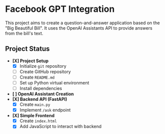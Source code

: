 # Facebook GPT Integration

This project aims to create a question-and-answer application based on the "Big Beautiful Bill". It uses the OpenAI Assistants API to provide answers from the bill's text.

## Project Status

- **[X] Project Setup**
  - [X] Initialize `git` repository
  - [ ] Create GitHub repository
  - [ ] Create `README.md`
  - [ ] Set up Python virtual environment
  - [ ] Install dependencies
- **[ ] OpenAI Assistant Creation**
- **[X] Backend API (FastAPI)**
  - [X] Create `main.py`
  - [X] Implement `/ask` endpoint
- **[X] Simple Frontend**
  - [X] Create `index.html`
  - [X] Add JavaScript to interact with backend
